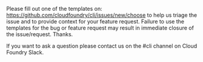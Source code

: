 Please fill out one of the templates on: https://github.com/cloudfoundry/cli/issues/new/choose to help us triage the issue and to provide context for your feature request. Failure to use the templates for the bug or feature request may result in immediate closure of the issue/request. Thanks. 

If you want to ask a question please contact us on the #cli channel on Cloud Foundry Slack.


